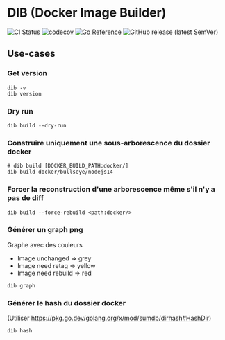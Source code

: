 # DIB (Docker Image Builder)

![CI Status](https://img.shields.io/github/workflow/status/radiofrance/dib/go?label=CI&logo=github%20actions&logoColor=fff)
[![codecov](https://codecov.io/gh/radiofrance/dib/branch/main/graph/badge.svg)](https://codecov.io/gh/radiofrance/dib)
[![Go Reference](https://pkg.go.dev/badge/github.com/radiofrance/dib.svg)](https://pkg.go.dev/github.com/radiofrance/dib)
![GitHub release (latest SemVer)](https://img.shields.io/github/v/release/radiofrance/dib?sort=semver)

## Use-cases

### Get version

```
dib -v
dib version
```

### Dry run

```
dib build --dry-run
```

### Construire uniquement une sous-arborescence du dossier docker

```
# dib build [DOCKER_BUILD_PATH:docker/]
dib build docker/bullseye/nodejs14
```

### Forcer la reconstruction d'une arborescence même s'il n'y a pas de diff

```
dib build --force-rebuild <path:docker/>
```

### Générer un graph png

Graphe avec des couleurs

- Image unchanged => grey
- Image need retag => yellow
- Image need rebuild => red

```
dib graph
```

### Générer le hash du dossier docker

(Utiliser https://pkg.go.dev/golang.org/x/mod/sumdb/dirhash#HashDir)

```
dib hash
```
